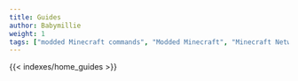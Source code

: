 ```yaml
---
title: Guides
author: Babymillie
weight: 1
tags: ["modded Minecraft commands", "Modded Minecraft", "Minecraft Network", "ShadowNode", "ShadowNode Modded", "Modded MC", "Modded MC Network", "ShadowNode Wiki"]
---
```

{{< indexes/home_guides >}}
<!--
In this category you will find all guides and answers to questions you may have about our server!

If you feel like something is missing from this wiki, just follow the steps laid out in our [Contributing Page](./contributing)
-->